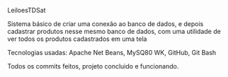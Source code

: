 LeiloesTDSat

Sistema básico de criar uma conexão ao banco de dados, e depois cadastrar produtos nesse mesmo banco de dados, com uma utilidade de ver todos os produtos cadastrados em uma tela

Tecnologias usadas: Apache Net Beans, MySQ80 WK, GitHub, Git Bash


Todos os commits feitos, projeto concluido e funcionando.
